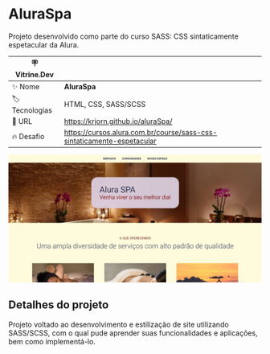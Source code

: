 # AluraSpa

Projeto desenvolvido como parte do curso SASS: CSS sintaticamente espetacular da Alura.

| :placard: Vitrine.Dev ||
| ------------- | --- |
| :sparkles: Nome | **AluraSpa**
| :label: Tecnologias | HTML, CSS, SASS/SCSS
| :rocket: URL | https://krjorn.github.io/aluraSpa/
| :fire: Desafio | https://cursos.alura.com.br/course/sass-css-sintaticamente-espetacular

![Imagem do Site](https://github.com/Krjorn/aluraSpa/blob/main/imagens/project.jpeg#vitrinedev)

## Detalhes do projeto

Projeto voltado ao desenvolvimento e estilização de site utilizando SASS/SCSS, com o qual pude aprender suas funcionalidades e aplicações, bem como implementá-lo.
